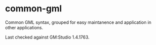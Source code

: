 # common-gml
Common GML syntax, grouped for easy maintanence and application in other applications.

Last checked against GM:Studio 1.4.1763.
